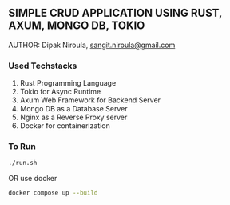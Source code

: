 ## SIMPLE CRUD APPLICATION USING RUST, AXUM, MONGO DB, TOKIO ##

AUTHOR: Dipak Niroula, sangit.niroula@gmail.com

### Used Techstacks
1. Rust Programming Language
2. Tokio for Async Runtime
3. Axum Web Framework for Backend Server
4. Mongo DB as a Database Server
5. Nginx as a Reverse Proxy server
6. Docker for containerization

### To Run ###
```bash
./run.sh
```

OR use docker 

```bash
docker compose up --build
```